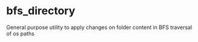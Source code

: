 # bfs_directory
General purpose utility to apply changes on folder content in BFS traversal of os paths